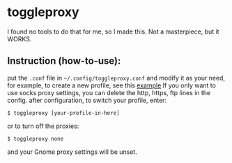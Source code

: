 # toggleproxy
I found no tools to do that for me, so I made this. Not a masterpiece, but it WORKS.
## Instruction (how-to-use):
put the `.conf` file in `~/.config/toggleproxy.conf` and modify it as your need, for example, to create a new profile, see this [example](https://github.com/Aryangh1379/toggleproxy/commit/5e7ef2fd94ba0f215e9367a0d27e8eafcbbcef78)
If you only want to use socks proxy settings, you can delete the http, https, ftp lines in the config.
after configuration, to switch your profile, enter: 
```
$ toggleproxy [your-profile-in-here]
```
or to turn off the proxies:
```
$ toggleproxy none
```
and your Gnome proxy settings will be unset.

